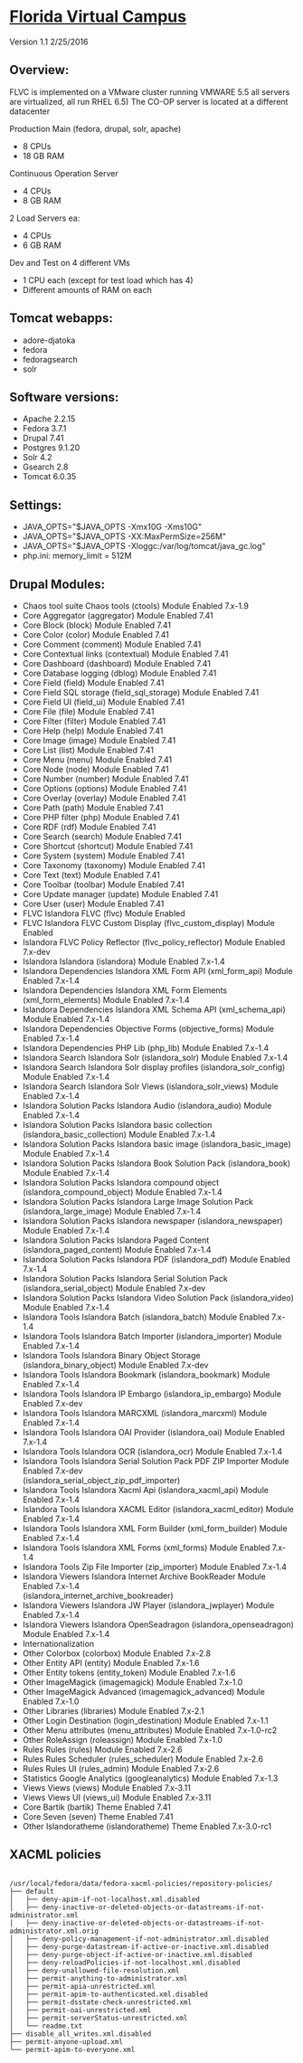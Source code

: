 # [Florida Virtual Campus](https://fsu.digital.flvc.org)

Version 1.1 2/25/2016

## Overview:

FLVC is implemented on a VMware cluster running VMWARE 5.5 all servers are virtualized, all run RHEL 6.5)
The CO-OP server is located at a different datacenter

Production
Main (fedora, drupal, solr, apache)
* 8 CPUs
* 18 GB RAM

Continuous Operation Server
* 4 CPUs
* 8 GB RAM

2 Load Servers ea:
* 4 CPUs
* 6 GB RAM

Dev and Test on 4 different VMs
* 1 CPU each (except for test load which has 4)
* Different amounts of RAM on each

## Tomcat webapps:

* adore-djatoka
* fedora
* fedoragsearch
* solr

## Software versions:

* Apache 2.2.15
* Fedora 3.7.1
* Drupal 7.41
* Postgres 9.1.20
* Solr 4.2
* Gsearch 2.8
* Tomcat 6.0.35

## Settings:

* JAVA_OPTS="$JAVA_OPTS -Xmx10G -Xms10G"
* JAVA_OPTS="$JAVA_OPTS -XX:MaxPermSize=256M"
* JAVA_OPTS="$JAVA_OPTS -Xloggc:/var/log/tomcat/java_gc.log"
* php.ini: memory_limit = 512M

## Drupal Modules:

* Chaos tool suite          Chaos tools (ctools)                                               Module  Enabled        7.x-1.9        
* Core                      Aggregator (aggregator)                                            Module  Enabled        7.41           
* Core                      Block (block)                                                      Module  Enabled        7.41           
* Core                      Color (color)                                                      Module  Enabled        7.41           
* Core                      Comment (comment)                                                  Module  Enabled        7.41           
* Core                      Contextual links (contextual)                                      Module  Enabled        7.41           
* Core                      Dashboard (dashboard)                                              Module  Enabled        7.41           
* Core                      Database logging (dblog)                                           Module  Enabled        7.41           
* Core                      Field (field)                                                      Module  Enabled        7.41           
* Core                      Field SQL storage (field_sql_storage)                              Module  Enabled        7.41           
* Core                      Field UI (field_ui)                                                Module  Enabled        7.41           
* Core                      File (file)                                                        Module  Enabled        7.41           
* Core                      Filter (filter)                                                    Module  Enabled        7.41           
* Core                      Help (help)                                                        Module  Enabled        7.41           
* Core                      Image (image)                                                      Module  Enabled        7.41           
* Core                      List (list)                                                        Module  Enabled        7.41           
* Core                      Menu (menu)                                                        Module  Enabled        7.41           
* Core                      Node (node)                                                        Module  Enabled        7.41           
* Core                      Number (number)                                                    Module  Enabled        7.41           
* Core                      Options (options)                                                  Module  Enabled        7.41           
* Core                      Overlay (overlay)                                                  Module  Enabled        7.41           
* Core                      Path (path)                                                        Module  Enabled        7.41           
* Core                      PHP filter (php)                                                   Module  Enabled        7.41           
* Core                      RDF (rdf)                                                          Module  Enabled        7.41           
* Core                      Search (search)                                                    Module  Enabled        7.41           
* Core                      Shortcut (shortcut)                                                Module  Enabled        7.41           
* Core                      System (system)                                                    Module  Enabled        7.41           
* Core                      Taxonomy (taxonomy)                                                Module  Enabled        7.41           
* Core                      Text (text)                                                        Module  Enabled        7.41           
* Core                      Toolbar (toolbar)                                                  Module  Enabled        7.41           
* Core                      Update manager (update)                                            Module  Enabled        7.41           
* Core                      User (user)                                                        Module  Enabled        7.41           
* FLVC Islandora            FLVC (flvc)                                                        Module  Enabled                       
* FLVC Islandora            FLVC Custom Display (flvc_custom_display)                          Module  Enabled                       
* Islandora                 FLVC Policy Reflector (flvc_policy_reflector)                      Module  Enabled        7.x-dev        
* Islandora                 Islandora (islandora)                                              Module  Enabled        7.x-1.4        
* Islandora Dependencies    Islandora XML Form API (xml_form_api)                              Module  Enabled        7.x-1.4        
* Islandora Dependencies    Islandora XML Form Elements (xml_form_elements)                    Module  Enabled        7.x-1.4        
* Islandora Dependencies    Islandora XML Schema API (xml_schema_api)                          Module  Enabled        7.x-1.4        
* Islandora Dependencies    Objective Forms (objective_forms)                                  Module  Enabled        7.x-1.4        
* Islandora Dependencies    PHP Lib (php_lib)                                                  Module  Enabled        7.x-1.4        
* Islandora Search          Islandora Solr (islandora_solr)                                    Module  Enabled        7.x-1.4        
* Islandora Search          Islandora Solr display profiles (islandora_solr_config)            Module  Enabled        7.x-1.4        
* Islandora Search          Islandora Solr Views (islandora_solr_views)                        Module  Enabled        7.x-1.4        
* Islandora Solution Packs  Islandora Audio (islandora_audio)                                  Module  Enabled        7.x-1.4        
* Islandora Solution Packs  Islandora basic collection (islandora_basic_collection)            Module  Enabled        7.x-1.4        
* Islandora Solution Packs  Islandora basic image (islandora_basic_image)                      Module  Enabled        7.x-1.4        
* Islandora Solution Packs  Islandora Book Solution Pack (islandora_book)                      Module  Enabled        7.x-1.4        
* Islandora Solution Packs  Islandora compound object (islandora_compound_object)              Module  Enabled        7.x-1.4        
* Islandora Solution Packs  Islandora Large Image Solution Pack (islandora_large_image)        Module  Enabled        7.x-1.4        
* Islandora Solution Packs  Islandora newspaper (islandora_newspaper)                          Module  Enabled        7.x-1.4        
* Islandora Solution Packs  Islandora Paged Content (islandora_paged_content)                  Module  Enabled        7.x-1.4        
* Islandora Solution Packs  Islandora PDF (islandora_pdf)                                      Module  Enabled        7.x-1.4        
* Islandora Solution Packs  Islandora Serial Solution Pack (islandora_serial_object)           Module  Enabled        7.x-dev        
* Islandora Solution Packs  Islandora Video Solution Pack (islandora_video)                    Module  Enabled        7.x-1.4        
* Islandora Tools           Islandora Batch (islandora_batch)                                  Module  Enabled        7.x-1.4        
* Islandora Tools           Islandora Batch Importer (islandora_importer)                      Module  Enabled        7.x-1.4        
* Islandora Tools           Islandora Binary Object Storage (islandora_binary_object)          Module  Enabled        7.x-dev        
* Islandora Tools           Islandora Bookmark (islandora_bookmark)                            Module  Enabled        7.x-1.4        
* Islandora Tools           Islandora IP Embargo (islandora_ip_embargo)                        Module  Enabled        7.x-dev        
* Islandora Tools           Islandora MARCXML (islandora_marcxml)                              Module  Enabled        7.x-1.4        
* Islandora Tools           Islandora OAI Provider (islandora_oai)                             Module  Enabled        7.x-1.4        
* Islandora Tools           Islandora OCR (islandora_ocr)                                      Module  Enabled        7.x-1.4        
* Islandora Tools           Islandora Serial Solution Pack PDF ZIP Importer                    Module  Enabled        7.x-dev        
                           (islandora_serial_object_zip_pdf_importer)                                                               
* Islandora Tools           Islandora Xacml Api (islandora_xacml_api)                          Module  Enabled        7.x-1.4        
* Islandora Tools           Islandora XACML Editor (islandora_xacml_editor)                    Module  Enabled        7.x-1.4        
* Islandora Tools           Islandora XML Form Builder (xml_form_builder)                      Module  Enabled        7.x-1.4        
* Islandora Tools           Islandora XML Forms (xml_forms)                                    Module  Enabled        7.x-1.4        
* Islandora Tools           Zip File Importer (zip_importer)                                   Module  Enabled        7.x-1.4        
* Islandora Viewers         Islandora Internet Archive BookReader                              Module  Enabled        7.x-1.4        
                           (islandora_internet_archive_bookreader)                                                                  
* Islandora Viewers         Islandora JW Player (islandora_jwplayer)                           Module  Enabled        7.x-1.4        
* Islandora Viewers         Islandora OpenSeadragon (islandora_openseadragon)                  Module  Enabled        7.x-1.4        
* Internationalization                                                                                                               
* Other                     Colorbox (colorbox)                                                Module  Enabled        7.x-2.8        
* Other                     Entity API (entity)                                                Module  Enabled        7.x-1.6        
* Other                     Entity tokens (entity_token)                                       Module  Enabled        7.x-1.6        
* Other                     ImageMagick (imagemagick)                                          Module  Enabled        7.x-1.0        
* Other                     ImageMagick Advanced (imagemagick_advanced)                        Module  Enabled        7.x-1.0        
* Other                     Libraries (libraries)                                              Module  Enabled        7.x-2.1        
* Other                     Login Destination (login_destination)                              Module  Enabled        7.x-1.1        
* Other                     Menu attributes (menu_attributes)                                  Module  Enabled        7.x-1.0-rc2    
* Other                     RoleAssign (roleassign)                                            Module  Enabled        7.x-1.0        
* Rules                     Rules (rules)                                                      Module  Enabled        7.x-2.6        
* Rules                     Rules Scheduler (rules_scheduler)                                  Module  Enabled        7.x-2.6        
* Rules                     Rules UI (rules_admin)                                             Module  Enabled        7.x-2.6        
* Statistics                Google Analytics (googleanalytics)                                 Module  Enabled        7.x-1.3        
* Views                     Views (views)                                                      Module  Enabled        7.x-3.11       
* Views                     Views UI (views_ui)                                                Module  Enabled        7.x-3.11       
* Core                      Bartik (bartik)                                                    Theme   Enabled        7.41           
* Core                      Seven (seven)                                                      Theme   Enabled        7.41           
* Other                     Islandoratheme (islandoratheme)                                    Theme   Enabled        7.x-3.0-rc1    

## XACML policies

```

/usr/local/fedora/data/fedora-xacml-policies/repository-policies/
├── default
│   ├── deny-apim-if-not-localhost.xml.disabled
│   ├── deny-inactive-or-deleted-objects-or-datastreams-if-not-administrator.xml
│   ├── deny-inactive-or-deleted-objects-or-datastreams-if-not-administrator.xml.orig
│   ├── deny-policy-management-if-not-administrator.xml.disabled
│   ├── deny-purge-datastream-if-active-or-inactive.xml.disabled
│   ├── deny-purge-object-if-active-or-inactive.xml.disabled
│   ├── deny-reloadPolicies-if-not-localhost.xml.disabled
│   ├── deny-unallowed-file-resolution.xml
│   ├── permit-anything-to-administrator.xml
│   ├── permit-apia-unrestricted.xml
│   ├── permit-apim-to-authenticated.xml.disabled
│   ├── permit-dsstate-check-unrestricted.xml
│   ├── permit-oai-unrestricted.xml
│   ├── permit-serverStatus-unrestricted.xml
│   └── readme.txt
├── disable_all_writes.xml.disabled
├── permit-anyone-upload.xml
└── permit-apim-to-everyone.xml
```

